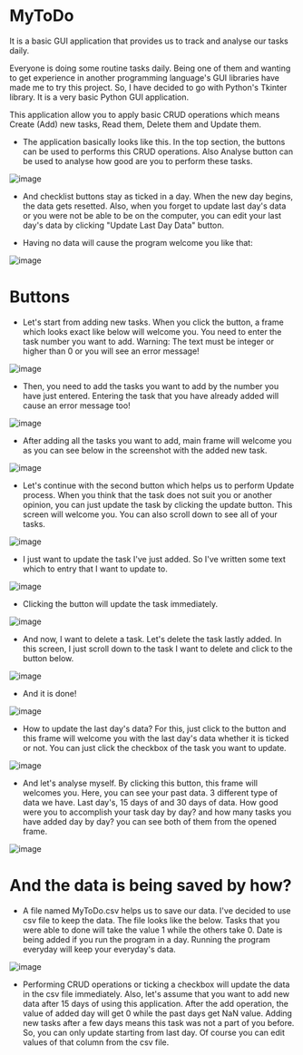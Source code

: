 # MyToDo
It is a basic GUI application that provides us to track and analyse our tasks daily.


Everyone is doing some routine tasks daily. Being one of them and wanting to get experience in another programming language's GUI libraries have made me to try this project. So, I have decided to go with Python's Tkinter library. It is a very basic Python GUI application.

This application allow you to apply basic CRUD operations which means Create (Add) new tasks, Read them, Delete them and Update them.



- The application basically looks like this. In the top section, the buttons can be used to performs this CRUD operations. Also Analyse button can be used to analyse how good are you to perform these tasks.

![image](https://user-images.githubusercontent.com/44292203/202788856-17e0ca24-0477-4995-aba7-7a56ba68e14c.png)

- And checklist buttons stay as ticked in a day. When the new day begins, the data gets resetted. Also, when you forget to update last day's data or you were not be able to be on the computer, you can edit your last day's data by clicking "Update Last Day Data" button.

- Having no data will cause the program welcome you like that:

![image](https://user-images.githubusercontent.com/44292203/202730689-ad32e0c9-5a86-42ff-8ca4-227370ec0af3.png)




# Buttons

- Let's start from adding new tasks. When you click the button, a frame which looks exact like below will welcome you. You need to enter the task number you want to add. Warning: The text must be integer or higher than 0 or you will see an error message!

![image](https://user-images.githubusercontent.com/44292203/202723047-5e8e15ca-0962-4d34-bc33-68e75ec2cc83.png)

- Then, you need to add the tasks you want to add by the number you have just entered. Entering the task that you have already added will cause an error message too!

![image](https://user-images.githubusercontent.com/44292203/202723729-6b48c3e9-9cc4-4be5-934c-da2dc91d4fd3.png)

- After adding all the tasks you want to add, main frame will welcome you as you can see below in the screenshot with the added new task.

![image](https://user-images.githubusercontent.com/44292203/202793174-757bb080-b002-49d1-80f0-e91b803de279.png)

- Let's continue with the second button which helps us to perform Update process. When you think that the task does not suit you or another opinion, you can just update the task by clicking the update button. This screen will welcome you. You can also scroll down to see all of your tasks.

![image](https://user-images.githubusercontent.com/44292203/202793299-a5e1e5d3-c009-4138-8659-88661d093ffe.png)

- I just want to update the task I've just added. So I've written some text which to entry that I want to update to.

![image](https://user-images.githubusercontent.com/44292203/202725925-6e9870dc-2084-42bf-81df-03ea05835069.png)

- Clicking the button will update the task immediately.  
 
![image](https://user-images.githubusercontent.com/44292203/202793426-30419945-f515-42a4-a732-1019c738f4ec.png)

- And now, I want to delete a task. Let's delete the task lastly added. In this screen, I just scroll down to the task I want to delete and click to the button below.

![image](https://user-images.githubusercontent.com/44292203/202793560-9bb68022-03ea-4b6b-90aa-d0375d9ca02e.png)

- And it is done!

![image](https://user-images.githubusercontent.com/44292203/202793636-bb5ab8bc-1827-4993-bf6b-276eb62d9603.png)

- How to update the last day's data? For this, just click to the button and this frame will welcome you with the last day's data whether it is ticked or not. You can just click the checkbox of the task you want to update.

![image](https://user-images.githubusercontent.com/44292203/202794166-4626c111-c9d6-4092-a35b-2650f1b6770b.png)

- And let's analyse myself. By clicking this button, this frame will welcomes you. Here, you can see your past data. 3 different type of data we have. Last day's, 15 days of and 30 days of data. How good were you to accomplish your task day by day? and how many tasks you have added day by day? you can see both of them from the opened frame.

![image](https://user-images.githubusercontent.com/44292203/202794294-a6202aeb-a529-4c6d-801e-f91a17d4c8df.png)

# And the data is being saved by how?

- A file named MyToDo.csv helps us to save our data. I've decided to use csv file to keep the data. The file looks like the below. Tasks that you were able to done will take the value 1 while the others take 0. Date is being added if you run the program in a day. Running the program everyday will keep your everyday's data.

![image](https://user-images.githubusercontent.com/44292203/202794415-6a996908-c3b2-4d35-89e0-e4f7ce36874d.png)

- Performing CRUD operations or ticking a checkbox will update the data in the csv file immediately. Also, let's assume that you want to add new data after 15 days of using this application. After the add operation, the value of added day will get 0 while the past days get NaN value. Adding new tasks after a few days means this task was not a part of you before. So, you can only update starting from last day. Of course you can edit values of that column from the csv file.

